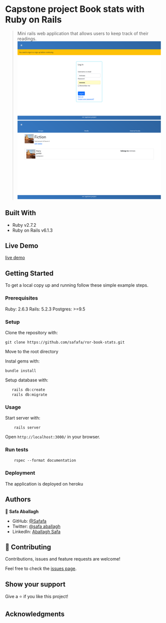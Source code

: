 # Capstone project Book stats with Ruby on Rails

> Mini rails web application that allows users to keep track of their readings.
![screenshot](./docs/First.png)
![screenshot](./docs/second.png)

## Built With

- Ruby v2.7.2
- Ruby on Rails v6.1.3

## Live Demo

[live demo](https://fierce-ocean-28088.herokuapp.com/users/sign_in)


## Getting Started

To get a local copy up and running follow these simple example steps.

### Prerequisites

Ruby: 2.6.3
Rails: 5.2.3
Postgres: >=9.5

### Setup

Clone the repository with:
```
git clone https://github.com/safafa/ror-book-stats.git
```
Move to the root directory

Instal gems with:

```
bundle install
```

Setup database with:

```
   rails db:create
   rails db:migrate
```



### Usage

Start server with:

```
    rails server
```

Open `http://localhost:3000/` in your browser.

### Run tests

```
    rspec --format documentation
```


### Deployment

The application is deployed on heroku

## Authors

 👤 **Safa Aballagh**

- GitHub: [@Safafa](https://github.com/safafa)
- Twitter: [@safa aballagh](https://twitter.com/Aballagh_S)
- LinkedIn: [Aballagh Safa](https://www.linkedin.com/in/aballaghsafa/)


## 🤝 Contributing

Contributions, issues and feature requests are welcome!

Feel free to check the [issues page](issues/).

## Show your support

Give a ⭐️ if you like this project!

## Acknowledgments
